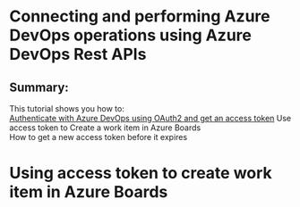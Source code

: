 # Connecting and performing Azure DevOps operations using Azure DevOps Rest APIs
## Summary:
This tutorial shows you how to:  
  [Authenticate with Azure DevOps using OAuth2 and get an access token](#1)
  Use access token to Create a work item in Azure Boards  
  How to get a new access token before it expires  
  

# <a name="1">Using access token to create work item in Azure Boards

[1]: https://github.com/aj3705/AzureDevOps/blob/master/restapis/ado-authentication.md
